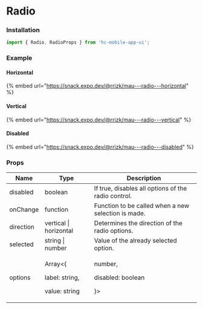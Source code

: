 # Radio

### Installation

```jsx
import { Radio, RadioProps } from 'hc-mobile-app-ui';
```

### Example

#### Horizontal

{% embed url="https://snack.expo.dev/@rrizk/mau---radio---horizontal" %}

#### Vertical

{% embed url="https://snack.expo.dev/@rrizk/mau---radio---vertical" %}

#### Disabled

{% embed url="https://snack.expo.dev/@rrizk/mau---radio---disabled" %}

### Props

| Name      | Type                                                         | Description                                         |
| --------- | ------------------------------------------------------------ | --------------------------------------------------- |
| disabled  | boolean                                                      | If true, disables all options of the radio control. |
| onChange  | function                                                     | Function to be called when a new selection is made. |
| direction | vertical \| horizontal                                       | Determines the direction of the radio options.      |
| selected  | string \| number                                             | Value of the already selected option.               |
| options   | <p>Array&#x3C;{</p><p>label: string,</p><p>value: string</p> | <p>number,</p><p>disabled: boolean</p><p>}></p>     |
